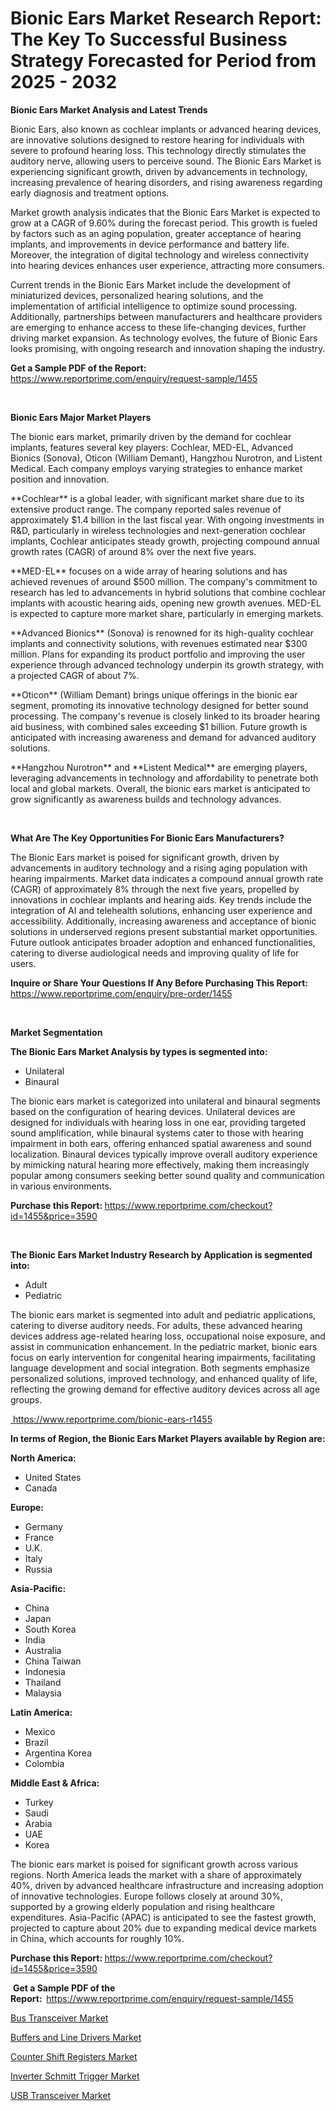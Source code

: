 <p><h1>Bionic Ears Market Research Report: The Key To Successful Business Strategy Forecasted for Period from 2025 - 2032</h1></p><p><strong>Bionic Ears Market Analysis and Latest Trends</strong></p>
<p><p>Bionic Ears, also known as cochlear implants or advanced hearing devices, are innovative solutions designed to restore hearing for individuals with severe to profound hearing loss. This technology directly stimulates the auditory nerve, allowing users to perceive sound. The Bionic Ears Market is experiencing significant growth, driven by advancements in technology, increasing prevalence of hearing disorders, and rising awareness regarding early diagnosis and treatment options.</p><p>Market growth analysis indicates that the Bionic Ears Market is expected to grow at a CAGR of 9.60% during the forecast period. This growth is fueled by factors such as an aging population, greater acceptance of hearing implants, and improvements in device performance and battery life. Moreover, the integration of digital technology and wireless connectivity into hearing devices enhances user experience, attracting more consumers. </p><p>Current trends in the Bionic Ears Market include the development of miniaturized devices, personalized hearing solutions, and the implementation of artificial intelligence to optimize sound processing. Additionally, partnerships between manufacturers and healthcare providers are emerging to enhance access to these life-changing devices, further driving market expansion. As technology evolves, the future of Bionic Ears looks promising, with ongoing research and innovation shaping the industry.</p></p>
<p><strong>Get a Sample PDF of the Report:&nbsp;</strong> <a href="https://www.reportprime.com/enquiry/request-sample/1455?utm_campaign=1991&utm_medium=2&utm_source=Github&utm_content=ia&utm_term=18032025&utm_id=bionic-ears">https://www.reportprime.com/enquiry/request-sample/1455</a></p>
<p>&nbsp;</p>
<p><strong>Bionic Ears Major Market Players</strong></p>
<p><p>The bionic ears market, primarily driven by the demand for cochlear implants, features several key players: Cochlear, MED-EL, Advanced Bionics (Sonova), Oticon (William Demant), Hangzhou Nurotron, and Listent Medical. Each company employs varying strategies to enhance market position and innovation.</p><p>**Cochlear** is a global leader, with significant market share due to its extensive product range. The company reported sales revenue of approximately $1.4 billion in the last fiscal year. With ongoing investments in R&D, particularly in wireless technologies and next-generation cochlear implants, Cochlear anticipates steady growth, projecting compound annual growth rates (CAGR) of around 8% over the next five years.</p><p>**MED-EL** focuses on a wide array of hearing solutions and has achieved revenues of around $500 million. The company's commitment to research has led to advancements in hybrid solutions that combine cochlear implants with acoustic hearing aids, opening new growth avenues. MED-EL is expected to capture more market share, particularly in emerging markets.</p><p>**Advanced Bionics** (Sonova) is renowned for its high-quality cochlear implants and connectivity solutions, with revenues estimated near $300 million. Plans for expanding its product portfolio and improving the user experience through advanced technology underpin its growth strategy, with a projected CAGR of about 7%.</p><p>**Oticon** (William Demant) brings unique offerings in the bionic ear segment, promoting its innovative technology designed for better sound processing. The company's revenue is closely linked to its broader hearing aid business, with combined sales exceeding $1 billion. Future growth is anticipated with increasing awareness and demand for advanced auditory solutions.</p><p>**Hangzhou Nurotron** and **Listent Medical** are emerging players, leveraging advancements in technology and affordability to penetrate both local and global markets. Overall, the bionic ears market is anticipated to grow significantly as awareness builds and technology advances.</p></p>
<p>&nbsp;</p>
<p><strong>What Are The Key Opportunities For Bionic Ears Manufacturers?</strong></p>
<p><p>The Bionic Ears market is poised for significant growth, driven by advancements in auditory technology and a rising aging population with hearing impairments. Market data indicates a compound annual growth rate (CAGR) of approximately 8% through the next five years, propelled by innovations in cochlear implants and hearing aids. Key trends include the integration of AI and telehealth solutions, enhancing user experience and accessibility. Additionally, increasing awareness and acceptance of bionic solutions in underserved regions present substantial market opportunities. Future outlook anticipates broader adoption and enhanced functionalities, catering to diverse audiological needs and improving quality of life for users.</p></p>
<p><strong>Inquire or Share Your Questions If Any Before Purchasing This Report:</strong> <a href="https://www.reportprime.com/enquiry/pre-order/1455?utm_campaign=1991&utm_medium=2&utm_source=Github&utm_content=ia&utm_term=18032025&utm_id=bionic-ears">https://www.reportprime.com/enquiry/pre-order/1455</a></p>
<p>&nbsp;</p>
<p><strong>Market Segmentation</strong></p>
<p><strong>The Bionic Ears Market Analysis by types is segmented into:</strong></p>
<p><ul><li>Unilateral</li><li>Binaural</li></ul></p>
<p><p>The bionic ears market is categorized into unilateral and binaural segments based on the configuration of hearing devices. Unilateral devices are designed for individuals with hearing loss in one ear, providing targeted sound amplification, while binaural systems cater to those with hearing impairment in both ears, offering enhanced spatial awareness and sound localization. Binaural devices typically improve overall auditory experience by mimicking natural hearing more effectively, making them increasingly popular among consumers seeking better sound quality and communication in various environments.</p></p>
<p><strong>Purchase this Report:&nbsp;</strong><a href="https://www.reportprime.com/checkout?id=1455&price=3590&utm_campaign=1991&utm_medium=2&utm_source=Github&utm_content=ia&utm_term=18032025&utm_id=bionic-ears">https://www.reportprime.com/checkout?id=1455&price=3590</a></p>
<p>&nbsp;</p>
<p><strong>The Bionic Ears Market Industry Research by Application is segmented into:</strong></p>
<p><ul><li>Adult</li><li>Pediatric</li></ul></p>
<p><p>The bionic ears market is segmented into adult and pediatric applications, catering to diverse auditory needs. For adults, these advanced hearing devices address age-related hearing loss, occupational noise exposure, and assist in communication enhancement. In the pediatric market, bionic ears focus on early intervention for congenital hearing impairments, facilitating language development and social integration. Both segments emphasize personalized solutions, improved technology, and enhanced quality of life, reflecting the growing demand for effective auditory devices across all age groups.</p></p>
<p><a href="https://www.reportprime.com/bionic-ears-r1455?utm_campaign=1991&utm_medium=2&utm_source=Github&utm_content=ia&utm_term=18032025&utm_id=bionic-ears">&nbsp;https://www.reportprime.com/bionic-ears-r1455</a></p>
<p><strong>In terms of Region, the Bionic Ears Market Players available by Region are:</strong></p>
<p>
    <p> <strong> North America: </strong>
        <ul>
            <li>United States</li>
            <li>Canada</li>
        </ul>
        </p> 
    <p> <strong> Europe: </strong>
        <ul>
            <li>Germany</li>
            <li>France</li>
            <li>U.K.</li>
            <li>Italy</li>
            <li>Russia</li>
        </ul>
        </p> 
    <p> <strong> Asia-Pacific: </strong>
        <ul>
            <li>China</li>
            <li>Japan</li>
            <li>South Korea</li>
            <li>India</li>
            <li>Australia</li>
            <li>China Taiwan</li>
            <li>Indonesia</li>
            <li>Thailand</li>
            <li>Malaysia</li>
        </ul>
        </p> 
    <p> <strong> Latin America: </strong>
        <ul>
            <li>Mexico</li>
            <li>Brazil</li>
            <li>Argentina Korea</li>
            <li>Colombia</li>
        </ul>
        </p> 
    <p> <strong> Middle East & Africa: </strong>
        <ul>
            <li>Turkey</li>
            <li>Saudi</li>
            <li>Arabia</li>
            <li>UAE</li>
            <li>Korea</li>
        </ul>
    </p>
    </p>
<p><p>The bionic ears market is poised for significant growth across various regions. North America leads the market with a share of approximately 40%, driven by advanced healthcare infrastructure and increasing adoption of innovative technologies. Europe follows closely at around 30%, supported by a growing elderly population and rising healthcare expenditures. Asia-Pacific (APAC) is anticipated to see the fastest growth, projected to capture about 20% due to expanding medical device markets in China, which accounts for roughly 10%.</p></p>
<p><strong>Purchase this Report: </strong><a href="https://www.reportprime.com/checkout?id=1455&price=3590&utm_campaign=1991&utm_medium=2&utm_source=Github&utm_content=ia&utm_term=18032025&utm_id=bionic-ears">https://www.reportprime.com/checkout?id=1455&price=3590</a></p>
<p>&nbsp;<strong>Get a Sample PDF of the Report:&nbsp;&nbsp;</strong><a href="https://www.reportprime.com/enquiry/request-sample/1455?utm_campaign=1991&utm_medium=2&utm_source=Github&utm_content=ia&utm_term=18032025&utm_id=bionic-ears">https://www.reportprime.com/enquiry/request-sample/1455</a></p>
<p><strong></strong></p>
<p><p><a href="https://github.com/zhininzacher/Market-Research-Report-List-1/blob/main/bus-transceiver-market.md?utm_campaign=1991&utm_medium=2&utm_source=Github&utm_content=ia&utm_term=18032025&utm_id=bionic-ears">Bus Transceiver Market</a></p><p><a href="https://github.com/paullsiskec4/Market-Research-Report-List-1/blob/main/buffers-and-line-drivers-market.md?utm_campaign=1991&utm_medium=2&utm_source=Github&utm_content=ia&utm_term=18032025&utm_id=bionic-ears">Buffers and Line Drivers Market</a></p><p><a href="https://github.com/altafvaraswj/Market-Research-Report-List-1/blob/main/counter-shift-registers-market.md?utm_campaign=1991&utm_medium=2&utm_source=Github&utm_content=ia&utm_term=18032025&utm_id=bionic-ears">Counter Shift Registers Market</a></p><p><a href="https://github.com/roehrtizonov/Market-Research-Report-List-1/blob/main/inverter-schmitt-trigger-market.md?utm_campaign=1991&utm_medium=2&utm_source=Github&utm_content=ia&utm_term=18032025&utm_id=bionic-ears">Inverter Schmitt Trigger Market</a></p><p><a href="https://github.com/sgroitrieu7f/Market-Research-Report-List-1/blob/main/usb-transceiver-market.md?utm_campaign=1991&utm_medium=2&utm_source=Github&utm_content=ia&utm_term=18032025&utm_id=bionic-ears">USB Transceiver Market</a></p></p>